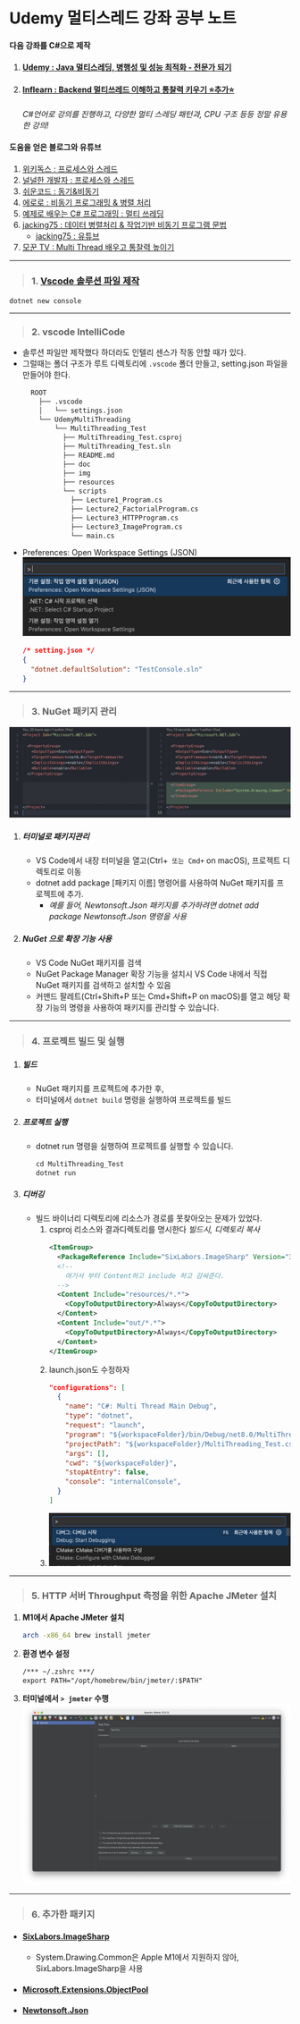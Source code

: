 # Udemy 멀티스레드 강좌 공부 노트

#### 다음 강좌를 C#으로 제작

1. #### [Udemy : Java 멀티스레딩, 병행성 및 성능 최적화 - 전문가 되기](https://www.udemy.com/course/java-multi-threading/?couponCode=KEEPLEARNING)
2. #### [Inflearn : Backend 멀티쓰레드 이해하고 통찰력 키우기 ⭐️추가⭐️](https://inf.run/JAtvq) 
    *C#언어로 강의를 진행하고, 다양한 멀티 스레딩 패턴과, CPU 구조 등등 정말 유용한 강의!*

#### 도움을 얻은 블로그와 유튜브

1. [위키독스 : 프로세스와 스레드](https://wikidocs.net/231731)
2. [널널한 개발자 : 프로세스와 스레드](https://www.youtube.com/watch?v=x-Lp-h_pf9Q&ab_channel=%EB%84%90%EB%84%90%ED%95%9C%EA%B0%9C%EB%B0%9C%EC%9E%90TV)
3. [쉬운코드 : 동기&비동기](https://www.youtube.com/watch?v=EJNBLD3X2yg&ab_channel=%EC%89%AC%EC%9A%B4%EC%BD%94%EB%93%9C)
4. [에로로 : 비동기 프로그래밍 & 병렬 처리](https://blog.naver.com/vactorman/80167386667)
5. [예제로 배우는 C# 프로그래밍 : 멀티 쓰레딩](https://www.csharpstudy.com/Threads/async-delegate.aspx)
6. [jacking75 : 데이터 병렬처리 & 작업기반 비동기 프로그램 문법](https://jacking75.github.io/csharp_TPL/)
   * [jacking75 : 유튜브](https://www.youtube.com/user/jacking75)
7. [모꾼 TV : Multi Thread 배우고 통찰력 높이기](https://www.youtube.com/watch?v=jbH2HRuot_Y&list=PLR24aVs517wgs8uL1UawG8CgHQWYMx202)

---

> ### 1. [Vscode 솔루션 파일 제작](https://stackoverflow.com/questions/36343223/create-c-sharp-sln-file-with-visual-studio-code)

```shell
dotnet new console
```

---

> ### 2. vscode IntelliCode

* 솔루션 파일만 제작했다 하더라도 인텔리 센스가 작동 안할 때가 있다.
* 그럴때는 폴더 구조가 루트 디렉토리에 `.vscode` 폴더 만들고, setting.json 파일을 만들어야 한다.
  ```
    ROOT
      ├── .vscode
      │   └── settings.json
      └── UdemyMultiThreading
          └── MultiThreading_Test
            ├── MultiThreading_Test.csproj
            ├── MultiThreading_Test.sln
            ├── README.md
            ├── doc
            ├── img
            ├── resources
            └── scripts
              ├── Lecture1_Program.cs
              ├── Lecture2_FactorialProgram.cs
              ├── Lecture3_HTTPProgram.cs
              ├── Lecture3_ImageProgram.cs
              └── main.cs
  ```
* Preferences: Open Workspace Settings (JSON)
  ![](image/2024-11-17-20-17-14.png)
  ```json
  /* setting.json */
  {
    "dotnet.defaultSolution": "TestConsole.sln"
  }
  ```

---

> ### 3. NuGet 패키지 관리

![](./image/2024-03-16-02-26-34.png)

1. ##### 터미널로 패키지관리
   * VS Code에서 내장 터미널을 열고(Ctrl+`` 또는 Cmd+`` on macOS), 프로젝트 디렉토리로 이동
   * dotnet add package [패키지 이름] 명령어를 사용하여 NuGet 패키지를 프로젝트에 추가.
     * *예를 들어, Newtonsoft.Json 패키지를 추가하려면 dotnet add package Newtonsoft.Json 명령을 사용*
 
2. ##### NuGet 으로 확장 기능 사용
   * VS Code NuGet 패키지를 검색
   * NuGet Package Manager 확장 기능을 설치시 VS Code 내에서 직접 NuGet 패키지를 검색하고 설치할 수 있음
   * 커맨드 팔레트(Ctrl+Shift+P 또는 Cmd+Shift+P on macOS)를 열고 해당 확장 기능의 명령을 사용하여 패키지를 관리할 수 있습니다.

---

> ### 4. 프로젝트 빌드 및 실행

1. ##### 빌드
   * NuGet 패키지를 프로젝트에 추가한 후, 
   * 터미널에서 `dotnet build` 명령을 실행하여 프로젝트를 빌드

2. ##### 프로젝트 실행
   * dotnet run 명령을 실행하여 프로젝트를 실행할 수 있습니다.
      ```shell
      cd MultiThreading_Test
      dotnet run
      ```
3. ##### 디버깅
   * 빌드 바이너리 디렉토리에 리소스가 경로를 못찾아오는 문제가 있었다.
     1. csproj 리소스와 결과디렉토리를 명시한다 *빌드시, 디렉토리 복사*
          ```xml
          <ItemGroup>
            <PackageReference Include="SixLabors.ImageSharp" Version="3.1.5" />
            <!-- 
              여기서 부터 Content하고 include 하고 감싸준다.
            --> 
            <Content Include="resources/*.*">
              <CopyToOutputDirectory>Always</CopyToOutputDirectory>
            </Content>
            <Content Include="out/*.*">
              <CopyToOutputDirectory>Always</CopyToOutputDirectory>
            </Content>
          </ItemGroup>
          ```
     2. launch.json도 수정하자
        ```json
        "configurations": [
          {
            "name": "C#: Multi Thread Main Debug",
            "type": "dotnet",
            "request": "launch",
            "program": "${workspaceFolder}/bin/Debug/net8.0/MultiThreading_Test.dll",
            "projectPath": "${workspaceFolder}/MultiThreading_Test.csproj",
            "args": [],
            "cwd": "${workspaceFolder}",
            "stopAtEntry": false,
            "console": "internalConsole",
          }
        ]
        ```
     3. ![](image/2024-12-10-19-33-49.png)

---

> ### 5. HTTP 서버 Throughput 측정을 위한 Apache JMeter 설치

1. **M1에서 Apache JMeter 설치**
     ```bash
     arch -x86_64 brew install jmeter
     ```
2. **환경 변수 설정**
     ```shell
     /*** ~/.zshrc ***/
     export PATH="/opt/homebrew/bin/jmeter/:$PATH"
     ```
3. **터미널에서 `> jmeter` 수행**
![](image/2024-12-13-17-04-26.png)

---

> ### 6. 추가한 패키지

* #### [SixLabors.ImageSharp](https://docs.sixlabors.com/index.html)
  * System.Drawing.Common은 Apple M1에서 지원하지 않아, SixLabors.ImageSharp을 사용

* #### [Microsoft.Extensions.ObjectPool](https://www.nuget.org/packages/microsoft.extensions.objectpool/)
* #### [Newtonsoft.Json](https://www.nuget.org/packages/newtonsoft.json/)